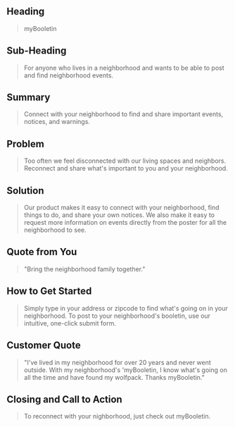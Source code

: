 ## Heading ##
> myBooletin

## Sub-Heading ##
> For anyone who lives in a neighborhood and wants to be able to post and find neighborhood events.

## Summary ##
> Connect with your neighborhood to find and share important events, notices, and warnings.

## Problem ##
>Too often we feel disconnected with our living spaces and neighbors. Reconnect and share what's important to you and your neighborhood.

## Solution ##
> Our product makes it easy to connect with your neighborhood, find things to do, and share your own notices. We also make it easy to request more information on events directly from the poster for all the neighborhood to see.

## Quote from You ##
> "Bring the neighborhood family together."

## How to Get Started ##
> Simply type in your address or zipcode to find what's going on in your neighborhood. To post to your neighborhood's booletin, use our intuitive, one-click submit form.

## Customer Quote ##
> "I've lived in my neighborhood for over 20 years and never went outside. With my neighborhood's 'myBooletin, I know what's going on all the time and have found my wolfpack. Thanks myBooletin."

## Closing and Call to Action ##
> To reconnect with your nighborhood, just check out myBooletin.
